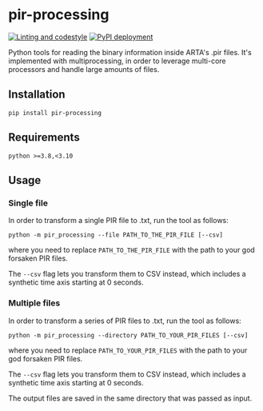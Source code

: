 # pir-processing

[![Linting and codestyle](https://github.com/pupkinivan/pir-processing/actions/workflows/linting-and-codestyle.yml/badge.svg)](https://github.com/pupkinivan/pir-processing/actions/workflows/linting-and-codestyle.yml)
[![PyPI deployment](https://github.com/pupkinivan/pir-processing/actions/workflows/pypi-deploy.yml/badge.svg)](https://github.com/pupkinivan/pir-processing/actions/workflows/pypi-deploy.yml)

Python tools for reading the binary information inside ARTA's .pir files. It's implemented with multiprocessing, in order to leverage multi-core processors and handle large amounts of files. 

## Installation

`pip install pir-processing`

## Requirements

`python >=3.8,<3.10`

## Usage

### Single file

In order to transform a single PIR file to .txt, run the tool as follows:

```python -m pir_processing --file PATH_TO_THE_PIR_FILE [--csv]```

where you need to replace `PATH_TO_THE_PIR_FILE` with the path to your god forsaken PIR files.

The `--csv` flag lets you transform them to CSV instead, which includes a synthetic time axis starting at 0 seconds.

### Multiple files

In order to transform a series of PIR files to .txt, run the tool as follows:

```python -m pir_processing --directory PATH_TO_YOUR_PIR_FILES [--csv]```

where you need to replace `PATH_TO_YOUR_PIR_FILES` with the path to your god forsaken PIR files.

The `--csv` flag lets you transform them to CSV instead, which includes a synthetic time axis starting at 0 seconds.

The output files are saved in the same directory that was passed as input.
